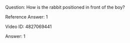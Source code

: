 Question: How is the rabbit positioned in front of the boy?

Reference Answer: 1

Video ID: 4827069441

Answer: 1

